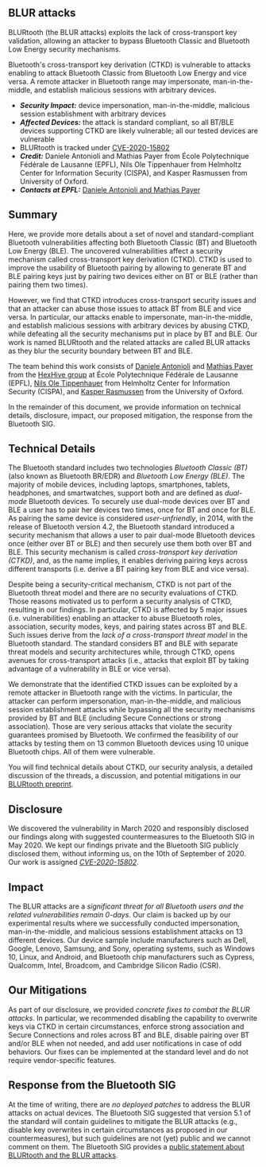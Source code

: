 ## BLUR attacks

BLURtooth (the BLUR attacks) exploits the lack of cross-transport key
validation, allowing an attacker to bypass Bluetooth Classic and Bluetooth Low
Energy security mechanisms.

Bluetooth's cross-transport key derivation (CTKD) is vulnerable to attacks
enabling to attack Bluetooth Classic from Bluetooth Low Energy and vice versa.
A remote attacker in Bluetooth range may impersonate, man-in-the-middle, and
establish malicious sessions with arbitrary devices.

* ***Security Impact:*** device impersonation, man-in-the-middle, malicious
  session establishment with arbitrary devices
* ***Affected Devices:*** the attack is standard compliant, so all BT/BLE
  devices supporting CTKD are likely vulnerable; all our tested devices are
  vulnerable
* BLURtooth is tracked under [CVE-2020-15802](https://kb.cert.org/vuls/id/589825)
* ***Credit:*** Daniele Antonioli and Mathias Payer
  from École Polytechnique Fédérale de Lausanne (EPFL),
  Nils Ole Tippenhauer from Helmholtz Center for Information Security (CISPA),
  and Kasper Rasmussen from University of Oxford.
* ***Contacts at EPFL:***
  [Daniele Antonioli and Mathias Payer](mailto:daniele.antonioli@epfl.ch,mathias.payer@nebelwelt.net)


## Summary

Here, we provide more details about a set of novel and standard-compliant
Bluetooth vulnerabilities affecting both Bluetooth Classic (BT) and Bluetooth
Low Energy (BLE).  The uncovered vulnerabilities affect a security mechanism
called cross-transport key derivation (CTKD). CTKD is used to improve the
usability of Bluetooth pairing by allowing to generate BT and BLE pairing keys
just by pairing two devices either on BT or BLE (rather than pairing them two
times).

However, we find that CTKD introduces cross-transport security issues and that
an attacker can abuse those issues to attack BT from BLE and vice versa.  In
particular, our attacks enable to impersonate, man-in-the-middle, and establish
malicious sessions with arbitrary devices by abusing CTKD, while defeating all
the security mechanisms put in place by BT and BLE.  Our work is named BLURtooth
and the related attacks are called BLUR attacks as they blur the security
boundary between BT and BLE.

The team behind this work consists of
[Daniele Antonioli](https://francozappa.github.io/)
and
[Mathias Payer](https://nebelwelt.net/)
from the [HexHive group](https://hexhive.epfl.ch) at
École Polytechnique Fédérale de Lausanne (EPFL),
[Nils Ole Tippenhauer](https://tippenhauer.de/)
from Helmholtz Center for Information Security (CISPA), and
[Kasper Rasmussen](https://www.cs.ox.ac.uk/people/kasper.rasmussen/)
from the University of Oxford.

In the remainder of this document, we provide information on
technical details, disclosure, impact, our proposed mitigation, the response
from the Bluetooth SIG.


## Technical Details

The Bluetooth standard includes two technologies *Bluetooth Classic (BT)* (also
known as Bluetooth BR/EDR) and *Bluetooth Low Energy (BLE)*. The majority of
mobile devices, including laptops, smartphones, tablets, headphones, and
smartwatches, support both and are defined as *dual-mode* Bluetooth devices. To
securely use dual-mode devices over BT and BLE a user has to pair her devices
two times, once for BT and once for BLE. As pairing the same device is
considered *user-unfriendly*, in 2014, with the release of Bluetooth version
4.2, the Bluetooth standard introduced a security mechanism that allows a user
to pair dual-mode Bluetooth devices once (either over BT or BLE) and then
securely use them both over BT and BLE. This security mechanism is called
*cross-transport key derivation (CTKD)*, and, as the name implies, it enables
deriving pairing keys across different transports (i.e.  derive a BT pairing key
from BLE and vice versa).

Despite being a security-critical mechanism, CTKD is not part of the Bluetooth
threat model and there are no security evaluations of CTKD. Those reasons
motivated us to perform a security analysis of CTKD, resulting in our findings.
In particular, CTKD is affected by 5 major issues (i.e.  vulnerabilities)
enabling an attacker to abuse Bluetooth roles, association, security modes,
keys, and pairing states across BT and BLE. Such issues derive from the *lack of
a cross-transport threat model* in the Bluetooth standard. The standard
considers BT and BLE with separate threat models and security architectures
while, through CTKD, opens avenues for cross-transport attacks (i.e., attacks
that exploit BT by taking advantage of a vulnerability in BLE or vice versa).

We demonstrate that the identified CTKD issues can be exploited by a remote
attacker in Bluetooth range with the victims. In particular, the attacker can
perform impersonation, man-in-the-middle, and malicious session establishment
attacks while bypassing all the security mechanisms provided by BT and BLE
(including Secure Connections or strong association).  Those are very serious
attacks that violate the security guarantees promised by Bluetooth.  We
confirmed the feasibility of our attacks by testing them on 13 common Bluetooth
devices using 10 unique Bluetooth chips. All of them were vulnerable.

You will find technical details about CTKD, our security analysis, a detailed
discussion of the threads, a discussion, and potential mitigations in our
[BLURtooth preprint](https://arxiv.org/abs/2009.11776).


## Disclosure

We discovered the vulnerability in March 2020 and responsibly disclosed our
findings along with suggested countermeasures to the Bluetooth SIG in May 2020.
We kept our findings private and the Bluetooth SIG publicly disclosed them,
without informing us, on the 10th of September of 2020.  Our work is assigned
*[CVE-2020-15802](https://kb.cert.org/vuls/id/589825)*.


## Impact

The BLUR attacks are a *significant threat for all Bluetooth users and
the related vulnerabilities remain 0-days*. Our claim
is backed up by our experimental results where we successfully conducted
impersonation, man-in-the-middle, and malicious sessions establishment attacks
on 13 different devices. Our device sample include manufacturers such as
Dell, Google, Lenovo, Samsung, and Sony, operating systems, such as Windows
10, Linux, and Android, and Bluetooth chip manufacturers such as Cypress,
Qualcomm, Intel, Broadcom, and Cambridge Silicon Radio (CSR).


## Our Mitigations

As part of our disclosure, we provided *concrete fixes to combat the BLUR
attacks*. In particular, we recommended disabling the capability to overwrite
keys via CTKD in certain circumstances, enforce strong association and Secure
Connections and roles across BT and BLE, disable pairing over BT and/or BLE when
not needed, and add user notifications in case of odd behaviors. Our fixes can
be implemented at the standard level and do not require vendor-specific
features.


## Response from the Bluetooth SIG

At the time of writing, there are *no deployed patches* to address the BLUR
attacks on actual devices.  The Bluetooth SIG suggested that version 5.1 of the
standard will contain guidelines to mitigate the BLUR attacks (e.g., disable key
overwrites in certain circumstances as proposed in our countermeasures), but
such guidelines are not (yet) public and we cannot comment on them.  The
Bluetooth SIG provides a [public statement about BLURtooth and the BLUR
attacks](https://www.bluetooth.com/learn-about-bluetooth/bluetooth-technology/bluetooth-security/blurtooth/).
